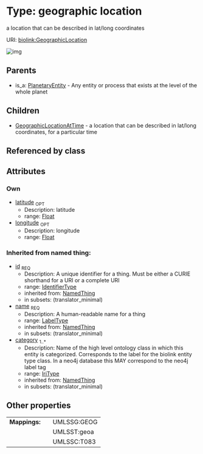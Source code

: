 
# Type: geographic location


a location that can be described in lat/long coordinates

URI: [biolink:GeographicLocation](https://w3id.org/biolink/vocab/GeographicLocation)


![img](http://yuml.me/diagram/nofunky;dir:TB/class/\[GeographicLocation&#124;latitude:float%20%3F;longitude:float%20%3F;id(i):identifier_type;name(i):label_type;category(i):iri_type%20%2B]^-\[GeographicLocationAtTime],%20\[PlanetaryEntity]^-\[GeographicLocation])

## Parents

 *  is_a: [PlanetaryEntity](PlanetaryEntity.md) - Any entity or process that exists at the level of the whole planet

## Children

 * [GeographicLocationAtTime](GeographicLocationAtTime.md) - a location that can be described in lat/long coordinates, for a particular time

## Referenced by class


## Attributes


### Own

 * [latitude](latitude.md)  <sub>OPT</sub>
    * Description: latitude
    * range: [Float](types/Float.md)
 * [longitude](longitude.md)  <sub>OPT</sub>
    * Description: longitude
    * range: [Float](types/Float.md)

### Inherited from named thing:

 * [id](id.md)  <sub>REQ</sub>
    * Description: A unique identifier for a thing. Must be either a CURIE shorthand for a URI or a complete URI
    * range: [IdentifierType](types/IdentifierType.md)
    * inherited from: [NamedThing](NamedThing.md)
    * in subsets: (translator_minimal)
 * [name](name.md)  <sub>REQ</sub>
    * Description: A human-readable name for a thing
    * range: [LabelType](types/LabelType.md)
    * inherited from: [NamedThing](NamedThing.md)
    * in subsets: (translator_minimal)
 * [category](category.md)  <sub>1..*</sub>
    * Description: Name of the high level ontology class in which this entity is categorized. Corresponds to the label for the biolink entity type class. In a neo4j database this MAY correspond to the neo4j label tag
    * range: [IriType](types/IriType.md)
    * inherited from: [NamedThing](NamedThing.md)
    * in subsets: (translator_minimal)

## Other properties

|  |  |  |
| --- | --- | --- |
| **Mappings:** | | UMLSSG:GEOG |
|  | | UMLSST:geoa |
|  | | UMLSSC:T083 |

